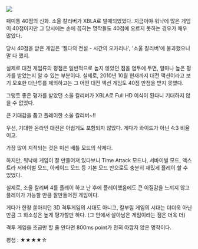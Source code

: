 ![](./0.jpg)

패미통 40점의 신화. 소울 칼리버가 XBLA로 발매되었었다. 지금이야 워낙에 많은 게임이 40점이지만 그 당시에는 손에 꼽히는 명작들도 40점에 오르지 못하는 경우가 매우 많았다.

당시 40점을 받은 게임은 '젤다의 전설 - 시간의 오카리나', '소울 칼리버'에 불과했으니 말 다 했지.

실제로 대전 게임류의 평점은 일반적으로 높지 않았던 점을 염두에 두면, 얼마나 높은 평가를 받았는지 알 수 있는 부분이다. 실제로, 2010년 10월 현재까지 대전 액션이라고 보기 모호한 대난투를 제외하고는 그 어떤 대전 액션 게임도 40점 만점을 받지 못했다.

그렇듯 좋은 평가를 받았던 소울 칼리버가 XBLA로 Full HD 이식이 된다니 기대하지 않을 수 없었다.

큰 기대감을 품고 플레이한 소울 칼리버~!!

우선, 기대한 온라인 대전은 아쉽게도 포함되지 않았다. 게다가 와이드가 아닌 4:3 비율이고.

가장 많이 지적되는 것은 미션 배틀 모드의 삭제다.

하지만, 워낙에 게임이 잘 만들어져 있다보니 Time Attack 모드나, 서바이벌 모드, 엑스트라 서바이벌 모드, 아케이드 모드 등 기본 모드 만으로도 충분히 재밌게 플레이 할 수 있었다.

실제로, 소울 칼리버 4를 플레이 하고 난 후에 플레이했음에도 큰 이질감을 느끼지 않고 플레이가 가능할 만큼 잘만들어진 게임이다.

게다가 한창 쏟아지던 3D 격투게임의 시대도 아니고, 칼부림 게임의 시대는 더더욱 아닌 만큼 그 희소성은 높게 평가할만 하다. (그 안에서 살아남은 게임이라는 점은 더욱 더)

격투 게임을 조금만 할 줄 안다면 800ms point가 전혀 아깝지 않은 명작이다.

평점 : ★★★★☆
